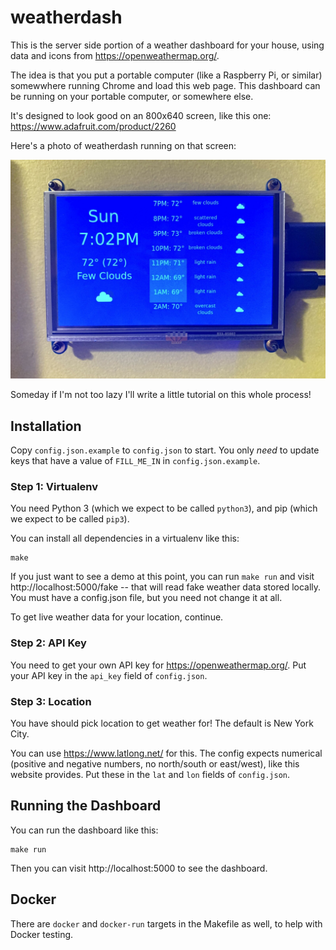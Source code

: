 # weatherdash

This is the server side portion of a weather dashboard for your house, using
data and icons from <https://openweathermap.org/>.

The idea is that you put a portable computer (like a Raspberry Pi, or similar)
somewwhere running Chrome and load this web page. This dashboard can be running
on your portable computer, or somewhere else.

It's designed to look good on an 800x640 screen, like this one:
<https://www.adafruit.com/product/2260>

Here's a photo of weatherdash running on that screen:

![weatherdash-photo](./weatherdash-photo.jpg)

Someday if I'm not too lazy I'll write a little tutorial on this whole process!


## Installation

Copy `config.json.example` to `config.json` to start. You only _need_ to update
keys that have a value of `FILL_ME_IN` in `config.json.example`.

### Step 1: Virtualenv

You need Python 3 (which we expect to be called `python3`), and pip (which we
expect to be called `pip3`).

You can install all dependencies in a virtualenv like this:
```
make
```

If you just want to see a demo at this point, you can run `make run` and visit
http://localhost:5000/fake -- that will read fake weather data stored locally.
You must have a config.json file, but you need not change it at all.

To get live weather data for your location, continue.

### Step 2: API Key

You need to get your own API key for <https://openweathermap.org/>. 
Put your API key in the `api_key` field of `config.json`.

### Step 3: Location

You have should pick location to get weather for! The default is New York City.

You can use <https://www.latlong.net/> for this. The config expects numerical
(positive and negative numbers, no north/south or east/west), like this website
provides. Put these in the `lat` and `lon` fields of `config.json`.

## Running the Dashboard

You can run the dashboard like this:
```
make run
```

Then you can visit http://localhost:5000 to see the dashboard.

## Docker

There are `docker` and `docker-run` targets in the Makefile as well, to help
with Docker testing.

